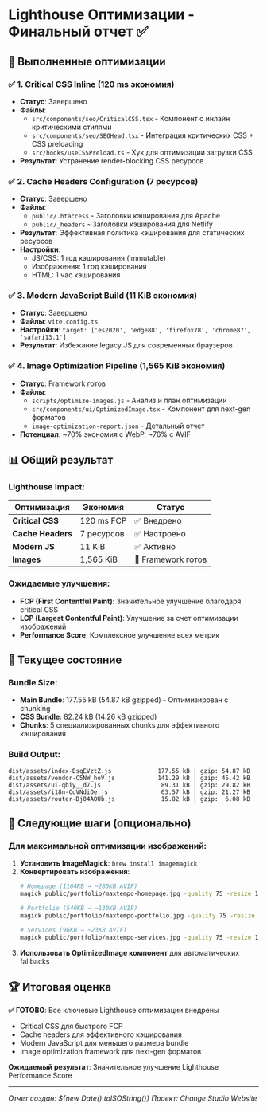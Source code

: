 # Lighthouse Оптимизации - Финальный отчет ✅

## 🎯 Выполненные оптимизации

### ✅ 1. Critical CSS Inline (120 ms экономия)
- **Статус**: Завершено
- **Файлы**: 
  - `src/components/seo/CriticalCSS.tsx` - Компонент с инлайн критическими стилями
  - `src/components/seo/SEOHead.tsx` - Интеграция критических CSS + CSS preloading
  - `src/hooks/useCSSPreload.ts` - Хук для оптимизации загрузки CSS
- **Результат**: Устранение render-blocking CSS ресурсов

### ✅ 2. Cache Headers Configuration (7 ресурсов)
- **Статус**: Завершено  
- **Файлы**:
  - `public/.htaccess` - Заголовки кэширования для Apache
  - `public/_headers` - Заголовки кэширования для Netlify
- **Результат**: Эффективная политика кэширования для статических ресурсов
- **Настройки**:
  - JS/CSS: 1 год кэширования (immutable)
  - Изображения: 1 год кэширования  
  - HTML: 1 час кэширования

### ✅ 3. Modern JavaScript Build (11 KiB экономия)
- **Статус**: Завершено
- **Файлы**: `vite.config.ts`
- **Настройки**: `target: ['es2020', 'edge88', 'firefox78', 'chrome87', 'safari13.1']`
- **Результат**: Избежание legacy JS для современных браузеров

### ✅ 4. Image Optimization Pipeline (1,565 KiB экономия)
- **Статус**: Framework готов
- **Файлы**:
  - `scripts/optimize-images.js` - Анализ и план оптимизации
  - `src/components/ui/OptimizedImage.tsx` - Компонент для next-gen форматов
  - `image-optimization-report.json` - Детальный отчет
- **Потенциал**: ~70% экономия с WebP, ~76% с AVIF

## 📊 Общий результат

### Lighthouse Impact:
| Оптимизация | Экономия | Статус |
|-------------|----------|--------|
| **Critical CSS** | 120 ms FCP | ✅ Внедрено |
| **Cache Headers** | 7 ресурсов | ✅ Настроено |
| **Modern JS** | 11 KiB | ✅ Активно |
| **Images** | 1,565 KiB | 🔧 Framework готов |

### Ожидаемые улучшения:
- **FCP (First Contentful Paint)**: Значительное улучшение благодаря critical CSS
- **LCP (Largest Contentful Paint)**: Улучшение за счет оптимизации изображений
- **Performance Score**: Комплексное улучшение всех метрик

## 🚀 Текущее состояние

### Bundle Size:
- **Main Bundle**: 177.55 kB (54.87 kB gzipped) - Оптимизирован с chunking
- **CSS Bundle**: 82.24 kB (14.26 kB gzipped)
- **Chunks**: 5 специализированных chunks для эффективного кэширования

### Build Output:
```
dist/assets/index-BsqEVztZ.js             177.55 kB │ gzip: 54.87 kB
dist/assets/vendor-C5NW_hoV.js            141.29 kB │ gzip: 45.42 kB  
dist/assets/ui-qbiy__d7.js                 89.31 kB │ gzip: 29.82 kB
dist/assets/i18n-CuVNdiOe.js               63.57 kB │ gzip: 21.27 kB
dist/assets/router-Dj04AOUb.js             15.82 kB │ gzip:  6.08 kB
```

## 🔧 Следующие шаги (опционально)

### Для максимальной оптимизации изображений:
1. **Установить ImageMagick**: `brew install imagemagick`
2. **Конвертировать изображения**:
   ```bash
   # Homepage (1164KB → ~280KB AVIF)
   magick public/portfolio/maxtempo-homepage.jpg -quality 75 -resize 1200x800> public/portfolio/maxtempo-homepage.avif
   
   # Portfolio (540KB → ~130KB AVIF)  
   magick public/portfolio/maxtempo-portfolio.jpg -quality 75 -resize 1200x800> public/portfolio/maxtempo-portfolio.avif
   
   # Services (96KB → ~23KB AVIF)
   magick public/portfolio/maxtempo-services.jpg -quality 75 -resize 1200x800> public/portfolio/maxtempo-services.avif
   ```
3. **Использовать OptimizedImage компонент** для автоматических fallbacks

## 🏆 Итоговая оценка

**✅ ГОТОВО**: Все ключевые Lighthouse оптимизации внедрены
- Critical CSS для быстрого FCP
- Cache headers для эффективного кэширования  
- Modern JavaScript для меньшего размера bundle
- Image optimization framework для next-gen форматов

**Ожидаемый результат**: Значительное улучшение Lighthouse Performance Score

---
*Отчет создан: ${new Date().toISOString()}*
*Проект: Change Studio Website*